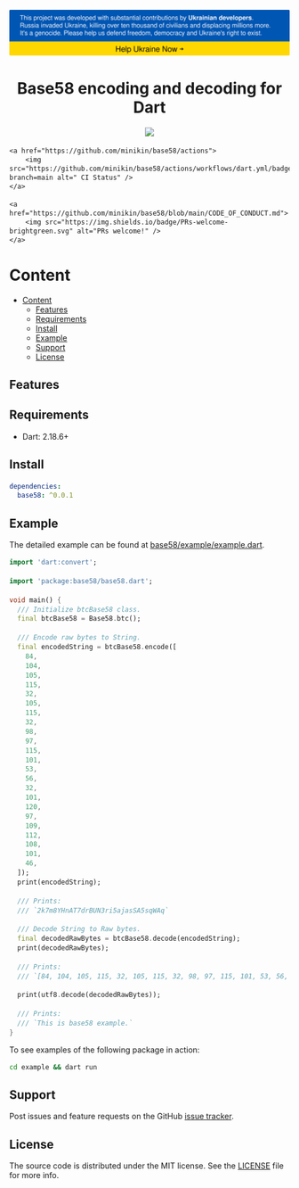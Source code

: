 [![Stand With Ukraine](https://raw.githubusercontent.com/vshymanskyy/StandWithUkraine/main/banner-direct.svg)](https://vshymanskyy.github.io/StandWithUkraine)

<h1 align="center">Base58 encoding and decoding for Dart</h1>

<p align="center">
    <a href="https://github.com/minikin/base58/actions">
        <img src="https://github.com/minikin/base58/actions/workflows/dart.yml/badge.svg?branch=main alt=" CI Status" />
    </a>

    <a href="https://github.com/minikin/base58/actions">
        <img src="https://github.com/minikin/base58/actions/workflows/dart.yml/badge.svg?branch=main alt=" CI Status" />
    </a>

    <a href="https://github.com/minikin/base58/blob/main/CODE_OF_CONDUCT.md">
        <img src="https://img.shields.io/badge/PRs-welcome-brightgreen.svg" alt="PRs welcome!" />
    </a>
</p>

# Content

- [Content](#content)
  - [Features](#features)
  - [Requirements](#requirements)
  - [Install](#install)
  - [Example](#example)
  - [Support](#support)
  - [License](#license)

## Features




## Requirements

- Dart: 2.18.6+

## Install

```yaml
dependencies:
  base58: ^0.0.1
```

## Example

The detailed example can be found at [base58/example/example.dart](https://github.com/minikin/base58/blob/main/example/example.dart).

```dart
import 'dart:convert';

import 'package:base58/base58.dart';

void main() {
  /// Initialize btcBase58 class.
  final btcBase58 = Base58.btc();

  /// Encode raw bytes to String.
  final encodedString = btcBase58.encode([
    84,
    104,
    105,
    115,
    32,
    105,
    115,
    32,
    98,
    97,
    115,
    101,
    53,
    56,
    32,
    101,
    120,
    97,
    109,
    112,
    108,
    101,
    46,
  ]);
  print(encodedString);

  /// Prints:
  /// `2k7m8YHnAT7drBUN3ri5ajasSA5sqWAq`

  /// Decode String to Raw bytes.
  final decodedRawBytes = btcBase58.decode(encodedString);
  print(decodedRawBytes);

  /// Prints:
  /// `[84, 104, 105, 115, 32, 105, 115, 32, 98, 97, 115, 101, 53, 56, 32, 101, 120, 97, 109, 112, 108, 101, 46]`

  print(utf8.decode(decodedRawBytes));

  /// Prints:
  /// `This is base58 example.`
}
```

To see examples of the following package in action:

```sh
cd example && dart run
```

## Support

Post issues and feature requests on the GitHub [issue tracker](https://github.com/minikin/base58/issues).

## License

The source code is distributed under the MIT license.
See the [LICENSE](https://github.com/minikin/base58/blob/main/LICENSE) file for more info.